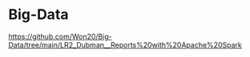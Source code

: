 # Big-Data

https://github.com/Won20/Big-Data/tree/main/LR2_Dubman__Reports%20with%20Apache%20Spark
